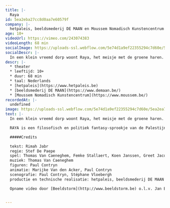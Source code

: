 ```yaml
---
title: |-
  Raya
id: 5ea2eba27cc8d0aa7e60579f
company: |-
  hetpaleis, beeldsmederij DE MAAN en Moussem Nomadisch Kunstencentrum
age: 10+
videoUrl: https://vimeo.com/243074383
videoLength: 68 min
socialImage: https://uploads-ssl.webflow.com/5e74d1a9ef22355294c7d60e/5ea2ea743c914d7bb64495e8_Raya.jpg
socialDescr: |-
  In een klein vreemd dorp woont Raya, het meisje met de groene haren. Zij is de laatste overlevende van de groenharigen. Raya wil op zoek naar haar ouders, die ooit verbannen zijn uit het dorp. Niemand weet waarom. Of niemand zegt waarom. Met de hulp van haar vriendin Nana start ze de zoektocht die haar op verrassende en bizarre plekken brengt …RAYA is een filosofisch en politiek fantasy-sprookje van de Palestijnse theatermaker en auteur Rimah Jabr. Ze verwerkt haar politieke achtergrond tot een hedendaagse, geestige, absurde maar vooral diepzinnige vertelling.
descr: |-
  * theater
  * leeftijd: 10+
  * duur: 68 min
  * taal: Nederlands
  * [hetpaleis](https://www.hetpaleis.be)
  * [beeldsmederij DE MAAN](https://www.demaan.be/)
  * [Moussem Nomadisch Kunstencentrum](https://www.moussem.be/)
recordedAt: |-
  undefined
image: https://uploads-ssl.webflow.com/5e74d1a9ef22355294c7d60e/5ea2ea743c914d7bb64495e8_Raya.jpg
text: |-
  In een klein vreemd dorp woont Raya, het meisje met de groene haren. Zij is de laatste overlevende van de groenharigen. Raya wil op zoek naar haar ouders, die ooit verbannen zijn uit het dorp. Niemand weet waarom. Of niemand zegt waarom. Met de hulp van haar vriendin Nana start ze de zoektocht die haar op verrassende en bizarre plekken brengt …

  RAYA is een filosofisch en politiek fantasy-sprookje van de Palestijnse theatermaker en auteur Rimah Jabr. Ze verwerkt haar politieke achtergrond tot een hedendaagse, geestige, absurde maar vooral diepzinnige vertelling.

  #####Credits

  tekst: Rimah Jabr
  regie: Stef De Paepe
  spel: Thomas Van Caeneghem, Femke Stallaert, Koen Janssen, Greet Jacobs
  muziek: Thomas Van Caeneghem
  figuren: Paul Contryn
  animatie: Marijke Van den Acker, Paul Contryn
  scenografie: Paul Contryn, Stéphane Vloebergh
  productie en technische realisatie: hetpaleis, beeldsmederij DE MAAN

  Opname video door [Beeldstorm](http://www.beeldstorm.be) o.l.v. Jan Bosteels  

  ‍
---
```

